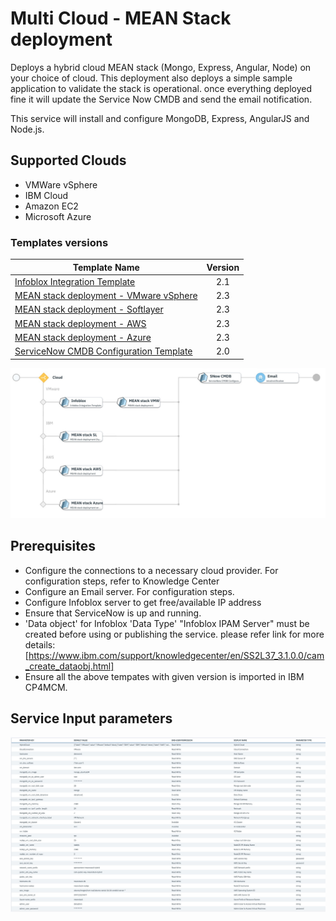 
<!---
Copyright IBM Corp. 2018, 2019
This code is released under the Apache 2.0 License.
--->

# Multi Cloud - MEAN Stack deployment

Deploys a hybrid cloud MEAN stack (Mongo, Express, Angular, Node) on your choice of cloud.
This deployment also deploys a simple sample application to validate the stack is operational.
once everything deployed fine it will update the Service Now CMDB and send the email notification.

This service will install and configure MongoDB, Express, AngularJS and Node.js.

## Supported Clouds

- VMWare vSphere
- IBM Cloud
- Amazon EC2
- Microsoft Azure

### Templates versions

| Template Name | Version |
|------|:-------------:|
| [Infoblox Integration Template](https://github.com/IBM-CAMHub-Open/template_integration_infoblox/tree/2.1/other/terraform) | 2.1 |
| [MEAN stack deployment - VMware vSphere](https://github.com/IBM-CAMHub-Open/starterlibrary/tree/2.3/VMware/terraform/hcl/meanstack)| 2.3|
| [MEAN stack deployment - Softlayer](https://github.com/IBM-CAMHub-Open/starterlibrary/tree/2.3/BlueMix/terraform/hcl/meanstack-hybrid)| 2.3|
| [MEAN stack deployment - AWS](https://github.com/IBM-CAMHub-Open/starterlibrary/tree/2.3/AWS/terraform/hcl/meanstack)| 2.3|
| [MEAN stack deployment - Azure](https://github.com/IBM-CAMHub-Open/starterlibrary/tree/2.3/Azure/terraform/hcl/meanstack)| 2.3|
| [ServiceNow CMDB Configuration Template](https://github.com/IBM-CAMHub-Open/template_integration_servicenow/tree/2.0/other/terraform)| 2.0|

![Service - MEAN Stack](./multiCloud-mean-service.jpg)

## Prerequisites

- Configure the connections to a necessary cloud provider. For configuration steps, refer to Knowledge Center
- Configure an Email server. For configuration steps.
- Configure Infoblox server to get free/available IP address
- Ensure that ServiceNow is up and running.
- 'Data object' for Infoblox 'Data Type' "Infoblox IPAM Server" must be created before using or publishing the service.
    please refer link for more details: [<https://www.ibm.com/support/knowledgecenter/en/SS2L37_3.1.0.0/cam_create_dataobj.html]>
- Ensure all the above tempates with given version is imported in IBM CP4MCM.

## Service Input parameters

![Service - MEAN Stack](./multiCloud-mean.jpg)
